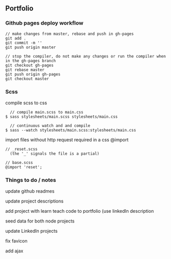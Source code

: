 ## Portfolio

### Github pages deploy workflow
```
// make changes from master, rebase and push in gh-pages
git add .
git commit -m ''
git push origin master
```

```
// stop the compiler, do not make any changes or run the compiler when in the gh-pages branch
git checkout gh-pages
git rebase master
git push origin gh-pages
git checkout master
```
### Scss
compile scss to css
```
  // compile main.scss to main.css
$ sass stylesheets/main.scss stylesheets/main.css         

  // continuous watch and and compile
$ sass --watch stylesheets/main.scss:stylesheets/main.css 
```
import files without http request required in a css @import
```
// _reset.scss 
  (the '_' signals the file is a partial)

// base.scss
@import 'reset';
```

### Things to do / notes

update github readmes

update project descriptions

add project with learn teach code to portfolio (use linkedIn description

seed data for both node projects

update LinkedIn projects

fix favicon

add ajax
